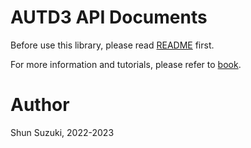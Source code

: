 # AUTD3 API Documents

Before use this library, please read [README](https://github.com/shinolab/autd3) first.

For more information and tutorials, please refer to [book](https://shinolab.github.io/autd3/book/en).

# Author

Shun Suzuki, 2022-2023
